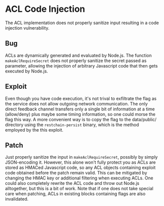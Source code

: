 ACL Code Injection
==================

The ACL implementation does not properly sanitize input resulting in a code
injection vulnerability.

Bug
---

ACLs are dynamically generated and evaluated by Node.js. The function
`makeAclRequireSecret` does not properly sanitize the secret passed as
parameter, allowing the injection of arbitrary Javascript code that then gets
executed by Node.js.

Exploit
-------

Even though you have code execution, it's not trival to exfiltrate the flag as the service does not allow outgoing network communication. The only direct feedback channel transfers only a single bit of information at a time (allow/deny) plus maybe some timing information, so one could morse the flag this way. A more convenient way is to copy the flag to the data/public/ directory using the `restchain-persist` binary, which is the method employed by the this exploit.

Patch
-----

Just properly sanitize the input in `makeAclRequireSecret`, possibly by simply JSON-encoding it. However, this alone won't fully protect you as ACLs are stored as HMACed Javascript code, so any ACL objects containing exploit code obtained before the patch remain valid. This can be mitigated by changing the HMAC key or additional filtering when executing ACLs. One could also completely rewrite the ACL code and throw out Node.js alltogether, but this is a bit of work. Note that if one does not take special care when patching, ACLs in existing blocks containing flags are also invalidated.
